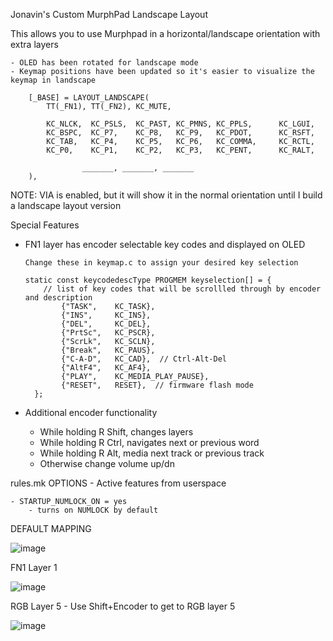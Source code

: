 Jonavin's Custom MurphPad Landscape Layout
 
This allows you to use Murphpad in a horizontal/landscape orientation with extra layers

    - OLED has been rotated for landscape mode 
    - Keymap positions have been updated so it's easier to visualize the keymap in landscape 

        [_BASE] = LAYOUT_LANDSCAPE(
            TT(_FN1), TT(_FN2), KC_MUTE,

            KC_NLCK,  KC_PSLS,  KC_PAST, KC_PMNS, KC_PPLS,      KC_LGUI,
            KC_BSPC,  KC_P7,    KC_P8,   KC_P9,   KC_PDOT,      KC_RSFT,
            KC_TAB,   KC_P4,    KC_P5,   KC_P6,   KC_COMMA,     KC_RCTL,
            KC_P0,    KC_P1,    KC_P2,   KC_P3,   KC_PENT,      KC_RALT,

                    _______, _______, _______
        ),

NOTE:  VIA is enabled, but it will show it in the normal orientation until I build a landscape layout version

Special Features
  - FN1 layer has encoder selectable key codes and displayed on OLED
        
        Change these in keymap.c to assign your desired key selection

        static const keycodedescType PROGMEM keyselection[] = {
            // list of key codes that will be scrollled through by encoder and description
                {"TASK",    KC_TASK},
                {"INS",     KC_INS},
                {"DEL",     KC_DEL},
                {"PrtSc",   KC_PSCR},
                {"ScrLk",   KC_SCLN},
                {"Break",   KC_PAUS},
                {"C-A-D",   KC_CAD},  // Ctrl-Alt-Del
                {"AltF4",   KC_AF4},
                {"PLAY",    KC_MEDIA_PLAY_PAUSE},
                {"RESET",   RESET},  // firmware flash mode
          };

  - Additional encoder functionality
    - While holding R Shift, changes layers
    - While holding R Ctrl, navigates next or previous word
    - While holding R Alt, media next track or previous track
    - Otherwise change volume up/dn


rules.mk OPTIONS - Active features from userspace

    - STARTUP_NUMLOCK_ON = yes
        - turns on NUMLOCK by default

DEFAULT MAPPING

![image](https://user-images.githubusercontent.com/71780717/130542391-02bc1944-ff61-471b-9834-0caabdd86b88.png)


FN1 Layer 1

![image](https://user-images.githubusercontent.com/71780717/130542428-2165ef1e-d7be-457d-991c-2018cb1ff969.png)


RGB Layer 5 - Use Shift+Encoder to get to RGB layer 5

![image](https://user-images.githubusercontent.com/71780717/130542519-b459cb39-2972-42db-b61e-d060b1f9cd05.png)

